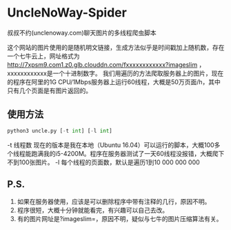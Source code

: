 # UncleNoWay-Spider
叔叔不约(unclenoway.com)聊天图片的多线程爬虫脚本

这个网站的图片使用的是随机明文链接，生成方法似乎是时间戳加上随机数，存在一个七牛云上，网址格式为
http://7xpsm9.com1.z0.glb.clouddn.com/fxxxxxxxxxxxx?imageslim ，xxxxxxxxxxxx是一个十进制数字。
我们用遍历的方法爬取服务器上的图片，现在的程序在阿里的1G CPU/1Mbps服务器上运行60线程，大概是50万页面/h，其中只有几个页面是有图片返回的。


## 使用方法

```Python
python3 uncle.py [-t int] [-l int]
```
-t 线程数 现在的版本是我在本地（Ubuntu 16.04）可以运行的脚本，大概100多个线程能跑满我的i5-4200M。程序在服务器测试了一天60线程没报错，大概爬下不到100张图片。
-l 每个线程的页面数，默认是遍历1到10 000 000 000

## P.S.
1. 如果在服务器使用，应该是可以删除程序中带有注释的几行，原因不明。
2. 程序很短，大概十分钟就能看完，有兴趣可以自己去改。
3. 有的图片网址是?imageslim=，原因不明，疑似与七牛的图片压缩算法有关。
